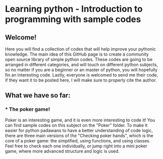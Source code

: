 # Learning python - Introduction to programming with sample codes

## Welcome!
Here you will find a collection of codes that will help improve your pythonic knowledge. The main idea of this GitHub page is to create a community open source library of simple python codes. These codes are going to be arranged in different categories, and will touch on different python subjects, so no matter if you are a beginner or an master of python, you will hopefully fin an interesting code. Lastly, everyone is welcomed to send me their code, if they want it to be posted here, I will make sure to properly cite the author.

## What we have so far:

### * The poker game!
Poker is an interesting game, and it is even more interesting to code it! You can find sample codes on this subject on the "Poker" folder. To make it easier for python padawans to have a better understanding of code logic, there are three main versions of the "Checking poker hands", which is the core of a poker game: the simplified, using functions, and using classes. Feel free to check each one individually, or jump right into a mini poker game, where more advanced structure and logic is used.
